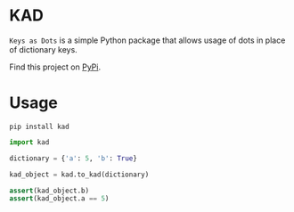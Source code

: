 # KAD

`Keys as Dots` is a simple Python package that allows usage of dots in place of dictionary keys.

Find this project on [PyPi](https://pypi.org/project/kad/).

# Usage

```console
pip install kad
```

```python
import kad

dictionary = {'a': 5, 'b': True}

kad_object = kad.to_kad(dictionary)

assert(kad_object.b)
assert(kad_object.a == 5)
```
